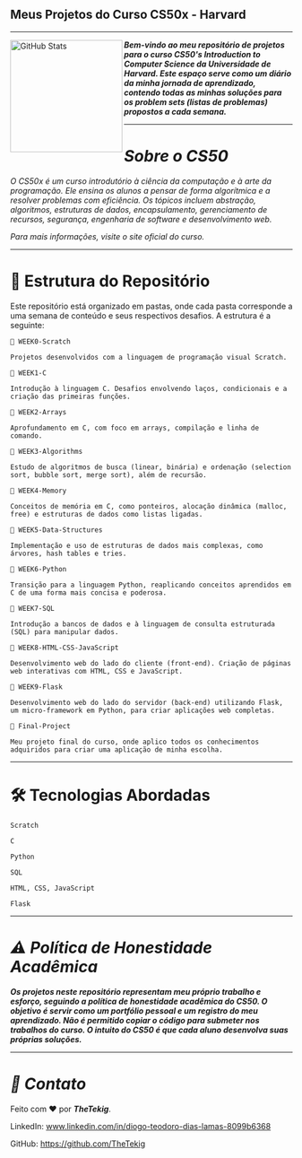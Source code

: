 ## Meus Projetos do Curso CS50x - Harvard

---

<img 
        align="left" 
        alt="GitHub Stats" 
        height="200" 
        src="https://miro.medium.com/1*RL6J98N2ju5kPz98LJBoNg.jpeg"
  />

***Bem-vindo ao meu repositório de projetos para o curso CS50's Introduction to Computer Science da Universidade de Harvard. Este espaço serve como um diário da minha jornada de aprendizado, contendo todas as minhas soluções para os problem sets (listas de problemas) propostos a cada semana.***



---

# *Sobre o CS50*

*O CS50x é um curso introdutório à ciência da computação e à arte da programação. Ele ensina os alunos a pensar de forma algorítmica e a resolver problemas com eficiência. Os tópicos incluem abstração, algoritmos, estruturas de dados, encapsulamento, gerenciamento de recursos, segurança, engenharia de software e desenvolvimento web.*

*Para mais informações, visite o site oficial do curso.*

---

# 📂 Estrutura do Repositório

Este repositório está organizado em pastas, onde cada pasta corresponde a uma semana de conteúdo e seus respectivos desafios. A estrutura é a seguinte:

    📁 WEEK0-Scratch
    
    Projetos desenvolvidos com a linguagem de programação visual Scratch.
    
    📁 WEEK1-C
    
    Introdução à linguagem C. Desafios envolvendo laços, condicionais e a criação das primeiras funções.
    
    📁 WEEK2-Arrays
    
    Aprofundamento em C, com foco em arrays, compilação e linha de comando.
    
    📁 WEEK3-Algorithms
    
    Estudo de algoritmos de busca (linear, binária) e ordenação (selection sort, bubble sort, merge sort), além de recursão.
    
    📁 WEEK4-Memory
    
    Conceitos de memória em C, como ponteiros, alocação dinâmica (malloc, free) e estruturas de dados como listas ligadas.
    
    📁 WEEK5-Data-Structures
    
    Implementação e uso de estruturas de dados mais complexas, como árvores, hash tables e tries.
    
    📁 WEEK6-Python
    
    Transição para a linguagem Python, reaplicando conceitos aprendidos em C de uma forma mais concisa e poderosa.
    
    📁 WEEK7-SQL
    
    Introdução a bancos de dados e à linguagem de consulta estruturada (SQL) para manipular dados.
    
    📁 WEEK8-HTML-CSS-JavaScript
    
    Desenvolvimento web do lado do cliente (front-end). Criação de páginas web interativas com HTML, CSS e JavaScript.
    
    📁 WEEK9-Flask
    
    Desenvolvimento web do lado do servidor (back-end) utilizando Flask, um micro-framework em Python, para criar aplicações web completas.
    
    📁 Final-Project
    
    Meu projeto final do curso, onde aplico todos os conhecimentos adquiridos para criar uma aplicação de minha escolha.

  ---

# 🛠️ Tecnologias Abordadas

    Scratch
    
    C
    
    Python
    
    SQL
    
    HTML, CSS, JavaScript
    
    Flask

---

# *⚠️ Política de Honestidade Acadêmica*

***Os projetos neste repositório representam meu próprio trabalho e esforço, seguindo a política de honestidade acadêmica do CS50. O objetivo é servir como um portfólio pessoal e um registro do meu aprendizado. Não é permitido copiar o código para submeter nos trabalhos do curso. O intuito do CS50 é que cada aluno desenvolva suas próprias soluções.***

---

# *👤 Contato*
Feito com ❤️ por ***TheTekig***.

LinkedIn: www.linkedin.com/in/diogo-teodoro-dias-lamas-8099b6368

GitHub: https://github.com/TheTekig
